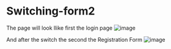 # Switching-form2

The page will look llike first the login page 
![image](https://github.com/AKJaiswal24/Switching-form2/assets/142773462/1a2833b0-72f1-490f-9bba-f4c4406ca329)

And after the switch the second the Registration Form
![image](https://github.com/AKJaiswal24/Switching-form2/assets/142773462/23a66de8-c48a-4d50-8887-621c4765919b)
